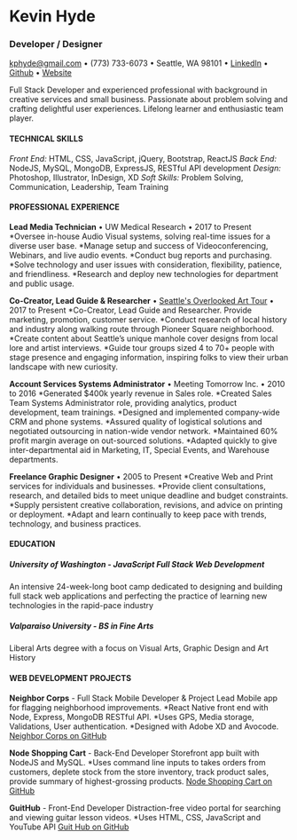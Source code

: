 # Kevin Hyde
### Developer / Designer

kphyde@gmail.com • 
(773) 733-6073 • 
Seattle, WA 98101 • 
[LinkedIn](https://linkedin.com/in/kevin-hyde-54a71416/) • 
[Github](https://github.com/futurethang) • 
[Website](https://www.kevindesignhyde.com/)

Full Stack Developer and experienced professional with background in creative services and small business. Passionate about problem solving and crafting delightful user experiences. Lifelong learner and enthusiastic team player.

#### TECHNICAL SKILLS 
*Front End:* HTML, CSS, JavaScript, jQuery, Bootstrap, ReactJS
*Back End:* NodeJS, MySQL, MongoDB, ExpressJS, RESTful API development
*Design:* Photoshop, Illustrator, InDesign, XD
*Soft Skills:* Problem Solving, Communication, Leadership, Team Training

#### PROFESSIONAL EXPERIENCE
**Lead Media Technician** • UW Medical Research • 2017 to Present
*Oversee in-house Audio Visual systems, solving real-time issues for a diverse user base. 
*Manage setup and success of Videoconferencing, Webinars, and live audio events. 
*Conduct bug reports and purchasing. 
*Solve technology and user issues with consideration, flexibility, patience, and friendliness. 
*Research and deploy new technologies for department and public usage.

**Co-Creator, Lead Guide & Researcher** • [Seattle's Overlooked Art Tour](http://www.overlookedarttour.com/) • 2017 to Present
*Co-Creator, Lead Guide and Researcher. Provide marketing, promotion, customer service.
*Conduct research of local history and industry along walking route through Pioneer Square neighborhood.
*Create content about Seattle’s unique manhole cover designs from local lore and artist interviews. 
*Guide tour groups sized 4 to 70+ people with stage presence and engaging information, inspiring folks to view their urban landscape with new curiosity.

**Account Services Systems Administrator** • Meeting Tomorrow Inc. • 2010 to 2016
*Generated $400k yearly revenue in Sales role. 
*Created Sales Team Systems Administrator role, providing analytics, product development, team trainings.
*Designed and implemented company-wide CRM and phone systems. 
*Assured quality of logistical solutions and negotiated outsourcing in nation-wide vendor network.
*Maintained 60% profit margin average on out-sourced solutions.
*Adapted quickly to give inter-departmental aid in Marketing, IT, Special Events, and Warehouse departments.

**Freelance Graphic Designer** • 2005 to Present
*Creative Web and Print services for individuals and businesses. 
*Provide client consultations, research, and detailed bids to meet unique deadline and budget constraints. 
*Supply persistent creative collaboration, revisions, and advice on printing or deployment.
*Adapt and learn continually to keep pace with trends, technology, and business practices.

#### EDUCATION
##### University of Washington - JavaScript Full Stack Web Development
An intensive 24-week-long boot camp dedicated to designing and building full stack web applications and perfecting the practice of learning new technologies in the rapid-pace industry

##### Valparaiso University - BS in Fine Arts
Liberal Arts degree with a focus on Visual Arts, Graphic Design and Art History

#### WEB DEVELOPMENT PROJECTS
**Neighbor Corps** - Full Stack Mobile Developer & Project Lead
Mobile app for flagging neighborhood improvements. 
*React Native front end with Node, Express, MongoDB RESTful API. 
*Uses GPS, Media storage, Validations, User authentication. 
*Designed with Adobe XD and Avocode.
[Neighbor Corps on GitHub](https://github.com/UWBC-Final-Project/Neighbor-Corps-React-Native)

**Node Shopping Cart** - Back-End Developer
Storefront app built with NodeJS and MySQL. 
*Uses command line inputs to takes orders from customers, deplete stock from the store inventory, track product sales, provide summary of highest-grossing products.
[Node Shopping Cart on GitHub](https://github.com/futurethang/Node_Shopping_Cart) 

**GuitHub** - Front-End Developer
Distraction-free video portal for searching and viewing guitar lesson videos.
*Uses HTML, CSS, JavaScript and YouTube API
[Guit Hub on GitHub](https://github.com/futurethang/YouTube_Guitar_Trainer) 
